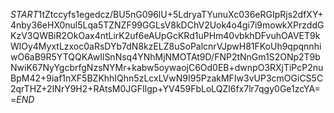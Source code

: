 $START$1tZtccyfs1egedcz/BU5nG096lU+5LdryaTYunuXc036eRGIpRjs2dfXY+4nby36eHX0nul5Lqa5TZNZF99GGLsV8kDChV2Uok4o4gi7i9mowkXPrzddGKzV3QWBiR2OkOax4ntLirK2uf6eAUpGcKRd1uPHm40vbkhDFvuhOAVET9kWlOy4MyxtLzxoc0aRsDYb7dN8kzELZ8uSoPalcnrVJpwH81FKoUh9qpqnnhiwO6aB9R5YTQQKAwIlSnNsq4YNhMjNMOTAt9D/FNP2tNnGm1S2ONp2T9bNwiK67NyYgcbrfgNzsNYMr+kabw5oywaojC6Od0EB+dwnpO3RXjTiPcP2nuBpM42+9iaf1nXF5BZKhhIQhn5zLcxLVwN9I95PzakMFIw3vUP3cmOGiCS5C2qrTHZ+2INrY9H2+RAtsM0JGFIlgp+YV459FbLoLQZl6fx7lr7qgy0Ge1zcYA==$END$